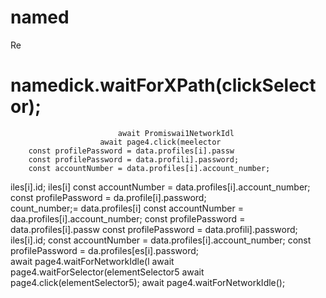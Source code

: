 # named
Re
# namedick.waitForXPath(clickSelector);
                            await Promiswai1NetworkIdl
                        await page4.click(meelector
        const profilePassword = data.profiles[i].passw
        const profilePassword = data.profili].password;
        const accountNumber = data.profiles[i].account_number;

iles[i].id;
iles[i]
        const accountNumber = data.profiles[i].account_number;
        const profilePassword = da.profile[i].password;   
count_number;= data.profiles[i]
        const accountNumber = daa.profiles[i].account_number;
        const profilePassword = data.profiles[i].passw
        const profilePassword = data.profili].password;
iles[i].id;
        const accountNumber = data.profiles[i].account_number;
        const profilePassword = da.profiles[es[i].password;        
                        await page4.waitForNetworkIdle(l
                        await page4.waitForSelector(elementSelector5
                        await page4.click(elementSelector5);
                        await page4.waitForNetworkIdle();
